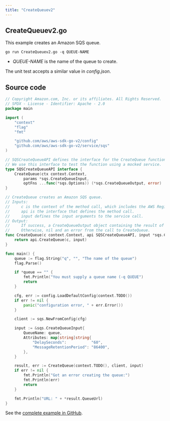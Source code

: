 ```yaml
---
title: "CreateQueuev2"
---
```

## CreateQueuev2.go

This example creates an Amazon SQS queue.

`go run CreateQueuev2.go -q QUEUE-NAME`

- _QUEUE-NAME_ is the name of the queue to create.

The unit test accepts a similar value in _config.json_.

## Source code

```go
// Copyright Amazon.com, Inc. or its affiliates. All Rights Reserved.
// SPDX - License - Identifier: Apache - 2.0
package main

import (
	"context"
	"flag"
	"fmt"

	"github.com/aws/aws-sdk-go-v2/config"
	"github.com/aws/aws-sdk-go-v2/service/sqs"
)

// SQSCreateQueueAPI defines the interface for the CreateQueue function.
// We use this interface to test the function using a mocked service.
type SQSCreateQueueAPI interface {
	CreateQueue(ctx context.Context,
		params *sqs.CreateQueueInput,
		optFns ...func(*sqs.Options)) (*sqs.CreateQueueOutput, error)
}

// CreateQueue creates an Amazon SQS queue.
// Inputs:
//     c is the context of the method call, which includes the AWS Region.
//     api is the interface that defines the method call.
//     input defines the input arguments to the service call.
// Output:
//     If success, a CreateQueueOutput object containing the result of the service call and nil.
//     Otherwise, nil and an error from the call to CreateQueue.
func CreateQueue(c context.Context, api SQSCreateQueueAPI, input *sqs.CreateQueueInput) (*sqs.CreateQueueOutput, error) {
	return api.CreateQueue(c, input)
}

func main() {
	queue := flag.String("q", "", "The name of the queue")
	flag.Parse()

	if *queue == "" {
		fmt.Println("You must supply a queue name (-q QUEUE")
		return
	}

	cfg, err := config.LoadDefaultConfig(context.TODO())
	if err != nil {
		panic("configuration error, " + err.Error())
	}

	client := sqs.NewFromConfig(cfg)

	input := &sqs.CreateQueueInput{
		QueueName: queue,
		Attributes: map[string]string{
			"DelaySeconds":           "60",
			"MessageRetentionPeriod": "86400",
		},
	}

	result, err := CreateQueue(context.TODO(), client, input)
	if err != nil {
		fmt.Println("Got an error creating the queue:")
		fmt.Println(err)
		return
	}

	fmt.Println("URL: " + *result.QueueUrl)
}

```

See the [complete example in GitHub](https://github.com/awsdocs/aws-doc-sdk-examples/blob/master/gov2/sqs/CreateQueue/CreateQueuev2.go).